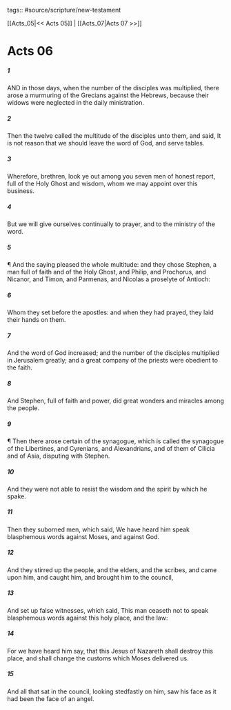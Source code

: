 tags:: #source/scripture/new-testament

[[Acts_05|<< Acts 05]] | [[Acts_07|Acts 07 >>]]

# Acts 06

##### 1

AND in those days, when the number of the disciples was multiplied, there arose a murmuring of the Grecians against the Hebrews, because their widows were neglected in the daily ministration.

##### 2

Then the twelve called the multitude of the disciples unto them, and said, It is not reason that we should leave the word of God, and serve tables.

##### 3

Wherefore, brethren, look ye out among you seven men of honest report, full of the Holy Ghost and wisdom, whom we may appoint over this business.

##### 4

But we will give ourselves continually to prayer, and to the ministry of the word.

##### 5

¶ And the saying pleased the whole multitude: and they chose Stephen, a man full of faith and of the Holy Ghost, and Philip, and Prochorus, and Nicanor, and Timon, and Parmenas, and Nicolas a proselyte of Antioch:

##### 6

Whom they set before the apostles: and when they had prayed, they laid their hands on them.

##### 7

And the word of God increased; and the number of the disciples multiplied in Jerusalem greatly; and a great company of the priests were obedient to the faith.

##### 8

And Stephen, full of faith and power, did great wonders and miracles among the people.

##### 9

¶ Then there arose certain of the synagogue, which is called the synagogue of the Libertines, and Cyrenians, and Alexandrians, and of them of Cilicia and of Asia, disputing with Stephen.

##### 10

And they were not able to resist the wisdom and the spirit by which he spake.

##### 11

Then they suborned men, which said, We have heard him speak blasphemous words against Moses, and against God.

##### 12

And they stirred up the people, and the elders, and the scribes, and came upon him, and caught him, and brought him to the council,

##### 13

And set up false witnesses, which said, This man ceaseth not to speak blasphemous words against this holy place, and the law:

##### 14

For we have heard him say, that this Jesus of Nazareth shall destroy this place, and shall change the customs which Moses delivered us.

##### 15

And all that sat in the council, looking stedfastly on him, saw his face as it had been the face of an angel.
